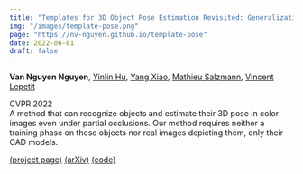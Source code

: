 ```yaml
---
title: "Templates for 3D Object Pose Estimation Revisited: Generalization to New Objects and Robustness to Occlusions"
img: "/images/template-pose.png"
page: "https://nv-nguyen.github.io/template-pose"
date: 2022-06-01
draft: false
---
```

**Van Nguyen Nguyen**, [Yinlin Hu](https://yinlinhu.github.io/), [Yang Xiao](https://youngxiao13.github.io/), [Mathieu Salzmann](https://people.epfl.ch/mathieu.salzmann), [Vincent Lepetit](https://vincentlepetit.github.io/)

CVPR 2022  
A method that can recognize objects and estimate their 3D pose in color images even under partial occlusions. Our method requires neither a training phase on these objects nor real images depicting them, only their CAD models.

[(project page)](https://nv-nguyen.github.io/template-pose)   [(arXiv)](https://arxiv.org/abs/2203.17234)   [(code)](https://github.com/nv-nguyen/template-pose)
